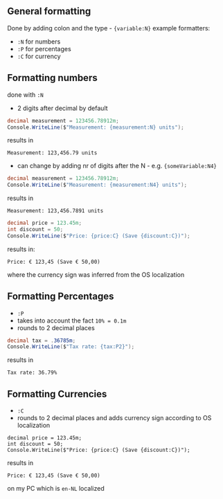 ## General formatting
Done by adding colon and the type - `{variable:N}`
example formatters:
- `:N` for numbers
- `:P` for percentages
- `:C` for currency
## Formatting numbers
done with `:N` 
- 2 digits after decimal by default
```csharp
decimal measurement = 123456.78912m;
Console.WriteLine($"Measurement: {measurement:N} units");
```
results in
```
Measurement: 123,456.79 units
```
* can change by adding nr of digits after the N - e.g. `{someVariable:N4}`
```csharp
decimal measurement = 123456.78912m;
Console.WriteLine($"Measurement: {measurement:N4} units");
```
results in
```
Measurement: 123,456.7891 units
```


```csharp
decimal price = 123.45m;
int discount = 50;
Console.WriteLine($"Price: {price:C} (Save {discount:C})");
```
results in:
```
Price: € 123,45 (Save € 50,00)
```
where the currency sign was inferred from the OS localization

## Formatting Percentages
- `:P`
- takes into account the fact `10% = 0.1m`
- rounds to 2 decimal places
```csharp
decimal tax = .36785m;
Console.WriteLine($"Tax rate: {tax:P2}");
```
results in
```
Tax rate: 36.79%
```
## Formatting Currencies
* `:C`
* rounds to 2 decimal places and adds currency sign according to OS localization
```
decimal price = 123.45m;
int discount = 50;
Console.WriteLine($"Price: {price:C} (Save {discount:C})");
```
results in
```
Price: € 123,45 (Save € 50,00)
```
on my PC which is `en-NL` localized